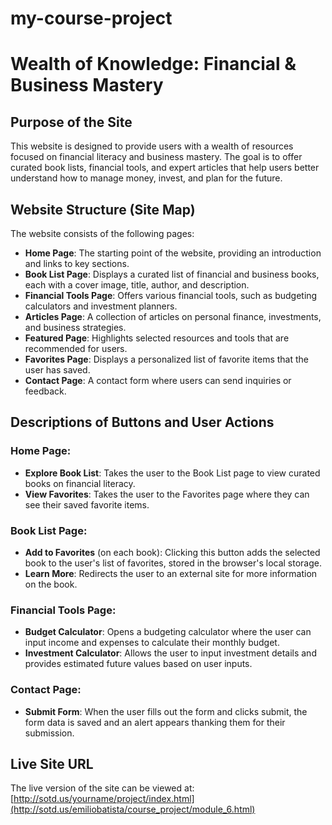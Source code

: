 # my-course-project
# Wealth of Knowledge: Financial & Business Mastery

## Purpose of the Site
This website is designed to provide users with a wealth of resources focused on financial literacy and business mastery. The goal is to offer curated book lists, financial tools, and expert articles that help users better understand how to manage money, invest, and plan for the future.

## Website Structure (Site Map)
The website consists of the following pages:

- **Home Page**: The starting point of the website, providing an introduction and links to key sections.
- **Book List Page**: Displays a curated list of financial and business books, each with a cover image, title, author, and description.
- **Financial Tools Page**: Offers various financial tools, such as budgeting calculators and investment planners.
- **Articles Page**: A collection of articles on personal finance, investments, and business strategies.
- **Featured Page**: Highlights selected resources and tools that are recommended for users.
- **Favorites Page**: Displays a personalized list of favorite items that the user has saved.
- **Contact Page**: A contact form where users can send inquiries or feedback.

## Descriptions of Buttons and User Actions
### Home Page:
- **Explore Book List**: Takes the user to the Book List page to view curated books on financial literacy.
- **View Favorites**: Takes the user to the Favorites page where they can see their saved favorite items.

### Book List Page:
- **Add to Favorites** (on each book): Clicking this button adds the selected book to the user's list of favorites, stored in the browser's local storage.
- **Learn More**: Redirects the user to an external site for more information on the book.

### Financial Tools Page:
- **Budget Calculator**: Opens a budgeting calculator where the user can input income and expenses to calculate their monthly budget.
- **Investment Calculator**: Allows the user to input investment details and provides estimated future values based on user inputs.

### Contact Page:
- **Submit Form**: When the user fills out the form and clicks submit, the form data is saved and an alert appears thanking them for their submission.

## Live Site URL
The live version of the site can be viewed at:  
[http://sotd.us/yourname/project/index.html](http://sotd.us/emiliobatista/course_project/module_6.html)
